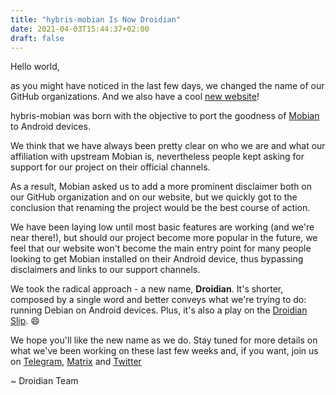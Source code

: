 ```yaml
---
title: "hybris-mobian Is Now Droidian"
date: 2021-04-03T15:44:37+02:00
draft: false
---
```


Hello world, 

as you might have noticed in the last few days, we changed the name of our GitHub organizations. And we also have a cool [new website](https://droidian.org)!

hybris-mobian was born with the objective to port the goodness of [Mobian](https://mobian-project.org) to Android devices.

We think that we have always been pretty clear on who we are and what our affiliation with upstream Mobian is, nevertheless people kept asking for support for our project on their official channels.

As a result, Mobian asked us to add a more prominent disclaimer both on our GitHub organization and on our website, but we quickly got to the conclusion that renaming the project would be the best course of action.

<!--more-->

We have been laying low until most basic features are working (and we're near there!), but should our project become more popular in the future, we feel that our website won't become the main entry point for many people looking to get Mobian installed on their Android device, thus bypassing disclaimers and links to our support channels.

We took the radical approach - a new name, **Droidian**. It's shorter, composed by a single word and better conveys what we're trying to do: running Debian on Android devices. Plus, it's also a play on the [Droidian Slip](https://www.urbandictionary.com/define.php?term=Droidian%20Slip). :smile:

We hope you'll like the new name as we do. Stay tuned for more details on what we've been working on these last few weeks and, if you want, join us on [Telegram](https://t.me/droidianlinux), [Matrix](https://matrix.to/#/#droidian:matrix.org) and [Twitter](https://twitter.com/droidianlinux) 

~ Droidian Team
